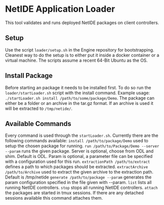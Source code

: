 NetIDE Application Loader
=========================

This tool validates and runs deployed NetIDE packages on client controllers.

Setup
-----

Use the script `loader/setup.sh` in the Engine repository for bootstrapping. Cleanest way to do the setup is to either put it inside a docker container or a virtual machine. The scripts assume a recent 64-Bit
Ubuntu as the OS.

Install Package
---------------

Before starting an package it needs to be installed first. To do so run the `loader/startLoader.sh` script with the install command.
Example usage: `./startLoader.sh install /path/to/some/package/Demo`. The package can either be a folder or an archive in the tar.gz format. If an archive is used it will be extracted to `/tmp/netide/`. 

Available Commands
-----------------------------------

Every command is used through the `startLoader.sh`. 
Currently there are the following commands available:
`install /path/to/package/Demo` used to setup the chosen package for running.
`run /path/to/Package/Demo --server --param` runs the given package. Server is optional, choose from ODL and shim. Default is ODL. Param is optional, a parameter file can be specified with a configuration used for this run.
`extractionPath /path/to/extract` defines a path to which packages should be extracted.
`extractArchive /path/to/Archive` used to extract the given archive to the extraction path. Default is /tmp/netide
`generate /path/to/package --param` generates the param configuration specified in the file given with --param.
`list` lists all running NetIDE controllers.
`stop` stops all running NetIDE controllers.
`attach` the packages are started in tmux sessions. If there are any detached sessions available this command attaches them.
